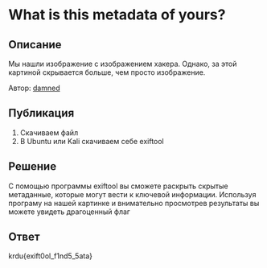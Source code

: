# What is this metadata of yours?

## Описание


Мы нашли изображение с изображением хакера. Однако, за этой картиной скрывается больше, чем просто изображение.

Автор: [damned](https://t.me/damned17)

## Публикация

1. Скачиваем файл
2. В Ubuntu или Kali скачиваем себе exiftool

## Решение


 С помощью программы exiftool вы сможете раскрыть скрытые метаданные, которые могут вести к ключевой информации. Используя програму на нашей картинке и внимательно просмотрев результаты вы можете увидеть драгоценный флаг

## Ответ

krdu{exift0ol_f1nd5_5ata}